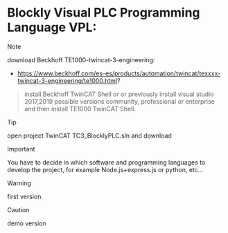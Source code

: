 # Blockly Visual PLC Programming Language VPL:

> [!NOTE]
> download Beckhoff TE1000-twincat-3-engineering:
> - https://www.beckhoff.com/es-es/products/automation/twincat/texxxx-twincat-3-engineering/te1000.html?

> install Beckhoff TwinCAT Shell or or previously install visual studio 2017,2019 possible versions community, professional or enterprise and then install TE1000 TwinCAT Shell.

> [!TIP]
> open project TwinCAT TC3_BlocklyPLC.sln and download

> [!IMPORTANT]  
> You have to decide in which software and programming languages ​​to develop the project, for example Node.js+express.js or python, etc...

> [!WARNING]  
> first version

> [!CAUTION]
> demo version
